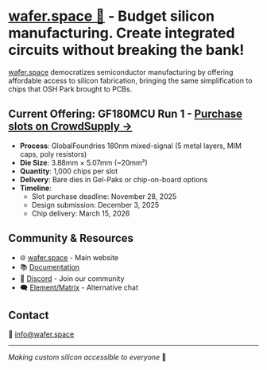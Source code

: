 # [wafer.space 🚀](https://wafer.space) - Budget silicon manufacturing. Create integrated circuits without breaking the bank!

[wafer.space](https://wafer.space) democratizes semiconductor manufacturing by offering affordable access to silicon fabrication, bringing the same simplification to chips that OSH Park brought to PCBs.

## Current Offering: GF180MCU Run 1 - [**Purchase slots on CrowdSupply →**](https://www.crowdsupply.com/wafer-space/gf180mcu-run-1/)
- **Process**: GlobalFoundries 180nm mixed-signal (5 metal layers, MIM caps, poly resistors)
- **Die Size**: 3.88mm × 5.07mm (~20mm²)
- **Quantity**: 1,000 chips per slot
- **Delivery**: Bare dies in Gel-Paks or chip-on-board options
- **Timeline**:
  - Slot purchase deadline: November 28, 2025
  - Design submission: December 3, 2025
  - Chip delivery: March 15, 2026

## Community & Resources
- 🌐 [wafer.space](https://wafer.space) - Main website
- 📚 [Documentation](https://docs.wafer.space)
- 💬 [Discord](https://discord.gg/43y2t53jpE) - Join our community
- 🗨️ [Element/Matrix](https://matrix.to/#/#gf180mcu:fossi-chat.org) - Alternative chat

## Contact
📧 info@wafer.space

---
*Making custom silicon accessible to everyone* 🔬

<!--
Keeping original ideas for reference:
🙋‍♀️ A short introduction - what is your organization all about?
🌈 Contribution guidelines - how can the community get involved?
👩‍💻 Useful resources - where can the community find your docs? Is there anything else the community should know?
🍿 Fun facts - what does your team eat for breakfast?
🧙 Remember, you can do mighty things with the power of [Markdown](https://docs.github.com/github/writing-on-github/getting-started-with-writing-and-formatting-on-github/basic-writing-and-formatting-syntax)
-->
